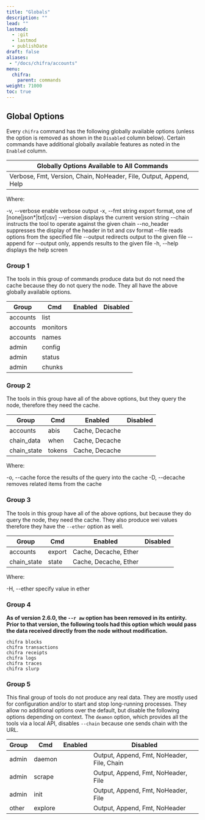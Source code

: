 ```yaml
---
title: "Globals"
description: ""
lead: ""
lastmod:
  - :git
  - lastmod
  - publishDate
draft: false
aliases:
 - "/docs/chifra/accounts"
menu:
  chifra:
    parent: commands
weight: 71000
toc: true
---
```

## Global Options

Every `chifra` command has the following globally available options (unless the option is removed as shown in the `Disabled` column below). Certain commands have additional globally available features as noted in the `Enabled` column.

| Globally Options Available to All Commands                         |
| ------------------------------------------------------------------ |
| Verbose, Fmt, Version, Chain, NoHeader, File, Output, Append, Help |

Where:

  -v, --verbose            enable verbose output
  -x, --fmt string         export format, one of [none|json*|txt|csv]
      --version            displays the current version string
      --chain              instructs the tool to operate against the given chain
      --no_header          suppresses the display of the header in txt and csv format
      --file               reads options from the specified file
      --output             redirects output to the given file
      --append             for --output only, appends results to the given file
  -h, --help               displays the help screen

### Group 1

The tools in this group of commands produce data but do not need the cache because they do not query the node. They all have the above globally available options.

| Group    | Cmd      | Enabled | Disabled |
| -------- | -------- | ------- | -------- |
| accounts | list     |         |          |
| accounts | monitors |         |          |
| accounts | names    |         |          |
| admin    | config   |         |          |
| admin    | status   |         |          |
| admin    | chunks   |         |          |

### Group 2

The tools in this group have all of the above options, but they query the node, therefore they need the cache.

| Group       | Cmd    | Enabled        | Disabled |
| ----------- | ------ | -------------- | -------- |
| accounts    | abis   | Cache, Decache |          |
| chain_data  | when   | Cache, Decache |          |
| chain_state | tokens | Cache, Decache |          |

Where:

  -o, --cache              force the results of the query into the cache
  -D, --decache            removes related items from the cache

### Group 3

The tools in this group have all of the above options, but because they do query the node, they need the cache. They also produce wei values therefore they have the `--ether` option as well.

| Group       | Cmd    | Enabled               | Disabled |
| ----------- | ------ | --------------------- | -------- |
| accounts    | export | Cache, Decache, Ether |          |
| chain_state | state  | Cache, Decache, Ether |          |

Where:

  -H, --ether              specify value in ether

### Group 4

**As of version 2.6.0, the `--r aw` option has been removed in  its entirity.
Prior to that version, the following tools had this option which would pass
the data received directly from the node without modification.**

```[bash]
chifra blocks
chifra transactions
chifra receipts
chifra logs
chifra traces
chifra slurp
```

### Group 5

This final group of tools do not produce any real data. They are mostly used for configuration and/or to start and stop long-running processes. They allow no additional options over the default, but disable the following options depending on context. The `deamon` option, which provides all the tools via a local API, disables `--chain` because one sends chain with the URL.

| Group | Cmd     | Enabled | Disabled                                   |
| ----- | ------- | ------- | ------------------------------------------ |
| admin | daemon  |         | Output, Append, Fmt, NoHeader, File, Chain |
| admin | scrape  |         | Output, Append, Fmt, NoHeader, File        |
| admin | init    |         | Output, Append, Fmt, NoHeader, File        |
| other | explore |         | Output, Append, Fmt, NoHeader              |
